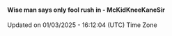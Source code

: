 #### Wise man says only fool rush in - McKidKneeKaneSir
Updated on 01/03/2025 - 16:12:04 (UTC) Time Zone
